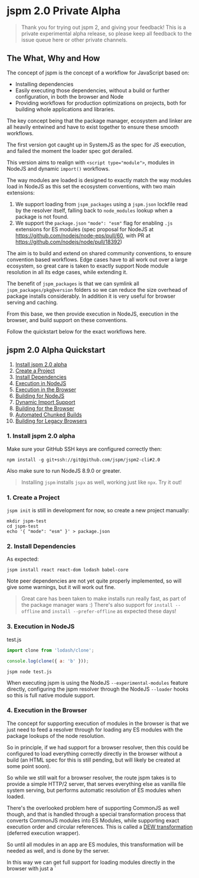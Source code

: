 jspm 2.0 Private Alpha
===

> Thank you for trying out jspm 2, and giving your feedback!
> This is a private experimental alpha release, so please keep all feedback to the issue queue here or other private channels.

## The What, Why and How

The concept of jspm is the concept of a workflow for JavaScript based on:

* Installing dependencies
* Easily executing those dependencies, without a build or further configuration, in both the browser and Node
* Providing workflows for production optimizations on projects, both for building whole applications and libraries.

The key concept being that the package manager, ecosystem and linker are all heavily entwined and have to exist together
to ensure these smooth workflows.

The first version got caught up in SystemJS as the spec for JS execution, and failed the moment the loader spec got derailed.

This version aims to realign with `<script type="module">`, modules in NodeJS and dynamic `import()` workflows.

The way modules are loaded is designed to exactly match the way modules load in NodeJS as this set the ecosystem conventions, with two main extensions:

1. We support loading from `jspm_packages` using a `jspm.json` lockfile read by the resolver itself, falling back to `node_modules` lookup when a package is not found.
2. We support the `package.json` `"mode": "esm"` flag for enabling `.js` extensions for ES modules (spec proposal for NodeJS at https://github.com/nodejs/node-eps/pull/60, with PR at https://github.com/nodejs/node/pull/18392)

The aim is to build and extend on shared community conventions, to ensure convention based workflows. Edge cases have to
all work out over a large ecosystem, so great care is taken to exactly support Node module resolution in all its edge cases,
while extending it.

The benefit of `jspm_packages` is that we can symlink all `jspm_packages/pkg@version` folders so we can reduce the size overhead of package installs considerably. In addition it is very useful for browser serving and caching.

From this base, we then provide execution in NodeJS, execution in the browser, and build support on these conventions.

Follow the quickstart below for the exact workflows here.

## jspm 2.0 Alpha Quickstart

1. [Install jspm 2.0 alpha](#1-install-jspm-20-alpha)
1. [Create a Project](#2-create-a-project)
1. [Install Dependencies](#3-install-dependencies)
1. [Execution in NodeJS](#4-execution-in-nodejs)
1. [Execution in the Browser](#5-execution-in-the-browser)
1. [Building for NodeJS](#6-building-for-nodejs)
1. [Dynamic Import Support](#7-dynamic-import-support)
1. [Building for the Browser](#8-building-for-the-browser)
1. [Automated Chunked Builds](#9-automated-chunked-builds)
1. [Building for Legacy Browsers](#10-building-for-legacy-browsers)

### 1. Install jspm 2.0 alpha

Make sure your GitHub SSH keys are configured correctly then:

```
npm install -g git+ssh://git@github.com/jspm/jspm2-cli#2.0
```

Also make sure to run NodeJS 8.9.0 or greater.

> Installing `jspm` installs `jspx` as well, working just like `npx`. Try it out!

### 1. Create a Project

`jspm init` is still in development for now, so create a new project manually:

```
mkdir jspm-test
cd jspm-test
echo '{ "mode": "esm" }' > package.json
```

### 2. Install Dependencies

As expected:

```
jspm install react react-dom lodash babel-core
```

Note peer dependencies are not yet quite properly implemented, so will give some warnings, but it will work out fine.

> Great care has been taken to make installs run really fast, as part of the package manager wars :)
> There's also support for `install --offline` and `install --prefer-offline` as expected these days!

### 3. Execution in NodeJS

test.js
```js
import clone from 'lodash/clone';

console.log(clone({ a: 'b' }));
```

```
jspm node test.js
```

When executing jspm is using the NodeJS `--experimental-modules` feature directly, configuring the jspm resolver through
the NodeJS `--loader` hooks so this is full native module support.

### 4. Execution in the Browser

The concept for supporting execution of modules in the browser is that we just need to feed a resolver through for loading
any ES modules with the package lookups of the node resolution.

So in principle, if we had support for a browser resolver, then this could be configured to load everything correctly directly in the browser without a build  (an HTML spec for this is still pending, but will likely be created at some point soon).

So while we still wait for a browser resolver, the route jspm takes is to provide a simple HTTP/2 server, that serves everything else as vanilla file system serving, but performs automatic resolution of ES modules when loaded.

There's the overlooked problem here of supporting CommonJS as well though, and that is handled through a special
transformation process that converts CommonJS modules into ES Modules, while supporting exact execution order
and circular references. This is called a [DEW transformation](https://github.com/jspm/babel-plugin-transform-cjs-dew) (deferred execution wrapper).

So until all modules in an app are ES modules, this transformation will be needed as well, and is done by the server.

In this way we can get full support for loading modules directly in the browser with just a `<script type="module">tag (almost unbuilt):

index.html
```html
<!doctype html>
<script type="module" src="test.js"></script>
```

```
jsps --open
```

In order to start an HTTP/2 server, the above will first generate a local client certificate with some prompts to follow.

Make sure you're running the latest dev release of Chrome, or Edge, or Firefox with the module flag set (although Firefox is terribly slow, this is a known bug being fixed currently there).

Open up the console and lodash is being loaded with separate files in the browser with just a module script to load it.

### 6. Building for NodeJS

By default `jspm build` will build for a NodeJS environment:

```js
jspm build test.js -o build.js
```

By default the output format will itself be an ES module. This can be changed with `--format cjs` etc.

We can then execute the built file with `jspm run build.js` or just `node build.js`.

### 7. Dynamic Import Support

We can update the example to use dynamic import:

test.js
```js
import clone from 'lodash/clone';

console.log(clone({ a: 'b' }));

import('babel-core').then(({ default: babel }) => {
  console.log(babel.transform('test').code);
});
```

If running Chrome dev or canary builds, the above should display both logs in the console.

Note also that we're loading over 500 modules in the browser. On first load this may take a few seconds, but with the browser cache enabled,
subsequent loads will be really fast as we're just using native modules (except in Firefox...), even if the server itself is restarted.

> Support for the `--harmony-dynamic-import` flag in NodeJS is coming in the next release. For now you need to run a custom build of NodeJS master to support running the above code in NodeJS via `jspm run test.js`.

### 8. Building for the Browser

We can now build this file, even with the dynamic import, for the browser:

```
jspm build test.js -o build.js --browser
```

We can then create a `test-build.html`:

```html
<!doctype html>
<script type="module" src="build.js"></script>
```

Both logs should display, with only one request in the network tab.

Because we are doing a single-file build, it has automatically inlined the dynamic import into the build.

Note also that `lodash/clone` shares dependencies with Babel. All of these interrelations are being correctly maintained without bundle duplication or changing CJS execution ordering.

### 9. Automated Chunked Builds

To do a multi-file build we can either pass multiple modules to `jspm build a.js b.js`, in which case a separate build file will be created for each, or we can use the `-d` flag to set an output directory instead of a file:

```
jspm build test.js -d dist --browser
```

Looking at `dist` we now see three separate files:

* `babel-core.js`, the dynamically loaded chunk.
* `test.js`, the initial load
* `chunk-<index>.js`, the chunk containing the shared code between `babel-core` and `test.js` (lodash clone)

We can also set the `--show-graph` flag when building to see the exact module breakdown here.

Updating `test-build.html`:
```html
<!doctype html>
<script type="module" src="dist/test.js"></script>
```

And running `jsps` (or using any other server), we now get three files loaded only in the network tab, with no code duplication.

> The algorithm used for chunking will create the minimum number of separate chunks needed to work over arbitrary numbers of entry points (`jspm build entryA.js entryB.js, ...`), and dynamic imports, while never duplicating code between chunks. I call this the maximal disjoint chunking algorithm.

### 10. Building for Legacy Browsers

The way the chunks work still uses dynamic import and ES module syntax to load the separate files in the browser.

To get this same loading working in legacy browsers, we can build into the `system` module format and use the small SystemJS production loader build.

```
jspm install systemjs
jspm build test.js -d dist --browser --format system
```

We then update `test-build.html`:
```html
<!doctype html>
<script src="jspm_packages/npm/systemjs@0.20.19/dist/system-production.js"></script>
<script>System.import('dist/test.js')</script>
```

And running `jspm s` or another server `test-build.html` now supports all browsers, with modular loading and dynamic import behaving as to spec (it's a proto-polyfill workflow).

